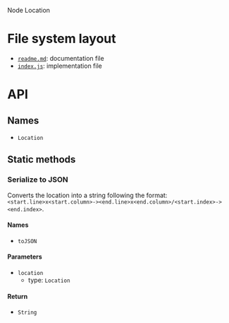 Node Location





# File system layout

- [`readme.md`](./readme.md): documentation file
- [`index.js`](./index.js): implementation file





# API

## Names

- `Location`

## Static methods

### Serialize to JSON

Converts the location into a string following the format: `<start.line>x<start.column>-><end.line>x<end.column>/<start.index>-><end.index>`.

#### Names

- `toJSON`

#### Parameters

- `location`
	- type: `Location`

#### Return

- `String`
